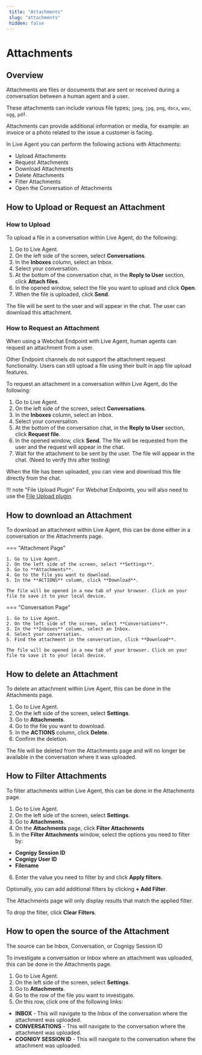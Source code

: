 ```yaml
---
 title: "Attachments"
 slug: "attachments" 
 hidden: false 
---
```

# Attachments

## Overview

Attachments are files or documents that are sent or received during a conversation between a human agent and a user.

These attachments can include various file types; `jpeg`, `jpg`, `png`, `docx`, `wav`, `ogg`, `pdf`.

Attachments can provide additional information or media, for example: an invoice or a photo related to the issue a customer is facing.

In Live Agent you can perform the following actions with Attachments:

- Upload Attachments
- Request Attachments
- Download Attachments
- Delete Attachments
- Filter Attachments
- Open the Conversation of Attachments

## How to Upload or Request an Attachment

### How to Upload

To upload a file in a conversation within Live Agent, do the following:

1. Go to Live Agent.
2. On the left side of the screen, select **Conversations**.
3. In the **Inboxes** column, select an Inbox.
4. Select your conversation.
5. At the bottom of the conversation chat, in the **Reply to User** section, click **Attach files**.
6. In the opened window, select the file you want to upload and click **Open**.
7. When the file is uploaded, click **Send**.

The file will be sent to the user and will appear in the chat. The user can download this attachment.

### How to Request an Attachment

When using a Webchat Endpoint with Live Agent, human agents can request an attachment from a user.

Other Endpoint channels do not support the attachment request functionality. Users can still upload a file using their built in app file upload features.

To request an attachment in a conversation within Live Agent, do the following:

1. Go to Live Agent.
2. On the left side of the screen, select **Conversations**.
3. In the **Inboxes** column, select an Inbox.
4. Select your conversation.
5. At the bottom of the conversation chat, in the **Reply to User** section, click **Request file**.
6. In the opened window, click **Send**. The file will be requested from the user and the request will appear in the chat.
7. Wait for the attachment to be sent by the user. The file will appear in the chat. (Need to verify this after testing)

When the file has been uploaded, you can view and download this file directly from the chat.

!!! note "File Upload Plugin"
    For Webchat Endpoints, you will also need to use the [File Upload plugin](https://github.com/Cognigy/WebchatPlugins/tree/master/plugins/file-upload). 

## How to download an Attachment

To download an attachment within Live Agent, this can be done either in a conversation or the Attachments page.

=== "Attachment Page"

    1. Go to Live Agent.
    2. On the left side of the screen, select **Settings**.
    3. Go to **Attachments**.
    4. Go to the file you want to download.
    5. In the **ACTIONS** column, click **Download**.  

    The file will be opened in a new tab of your browser. Click on your file to save it to your local device.

=== "Conversation Page"

    1. Go to Live Agent.
    2. On the left side of the screen, select **Conversations**.
    3. In the **Inboxes** column, select an Inbox.
    4. Select your conversation.
    5. Find the attachment in the conversation, click **Download**.

    The file will be opened in a new tab of your browser. Click on your file to save it to your local device.

## How to delete an Attachment

To delete an attachment within Live Agent, this can be done in the Attachments page.

1. Go to Live Agent.
2. On the left side of the screen, select **Settings**.
3. Go to **Attachments**.
4. Go to the file you want to download.
5. In the **ACTIONS** column, click **Delete**.  
6. Confirm the deletion.

The file will be deleted from the Attachments page and will no longer be available in the conversation where it was uploaded.

## How to Filter Attachments

To filter attachments within Live Agent, this can be done in the Attachments page.

1. Go to Live Agent.
2. On the left side of the screen, select **Settings**.
3. Go to **Attachments**.
4. On the **Attachments** page, click **Filter Attachments**
5. In the **Filter Attachments** window, select the options you need to filter by: 
- **Cognigy Session ID**
- **Cognigy User ID**
- **Filename**
6. Enter the value you need to filter by and click **Apply filters**.

Optionally, you can add additional filters by clicking  **+ Add Filter**.

The Attachments page will only display results that match the applied filter.

To drop the filter, click **Clear Filters**.

## How to open the source of the Attachment

The source can be Inbox, Conversation, or Cognigy Session ID

To investigate a conversation or Inbox where an attachment was uploaded, this can be done in the Attachments page.

1. Go to Live Agent.
2. On the left side of the screen, select **Settings**.
3. Go to **Attachments**.
4. Go to the row of the file you want to investigate.
5. On this row, click one of the following links:
- **INBOX** - This will navigate to the Inbox of the conversation where the attachment was uploaded.
- **CONVERSATIONS** - This will navigate to the conversation where the attachment was uploaded.
- **COGNIGY SESSION ID** - This will navigate to the conversation where the attachment was uploaded.